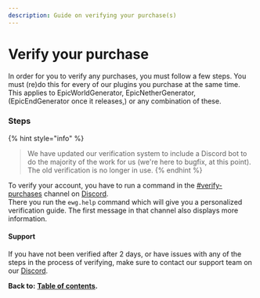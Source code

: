 ```yaml
---
description: Guide on verifying your purchase(s)
---
```


# Verify your purchase

In order for you to verify any purchases, you must follow a few steps. You must \(re\)do this for every of our plugins you purchase at the same time. This applies to EpicWorldGenerator, EpicNetherGenerator, \(EpicEndGenerator once it releases,\) or any combination of these.

### Steps

{% hint style="info" %}
> We have updated our verification system to include a Discord bot to do the majority of the work for us \(we're here to bugfix, at this point\). The old verification is no longer in use.
{% endhint %}

To verify your account, you have to run a command in the [\#verify-purchases](https://discordapp.com/channels/576841187256827905/588109256377499667/) channel on [Discord](https://discordapp.com/channels/576841187256827905/588109256377499667/).   
There you run the `ewg.help` command which will give you a personalized verification guide. The first message in that channel also displays more information.

#### Support

If you have not been verified after 2 days, or have issues with any of the steps in the process of verifying, make sure to contact our support team on our [Discord](https://discord.gg/Jq3ecb3).

**Back to:** [**Table of contents**](https://docs.dynamic-bytes.com/table-of-contents)**.**

